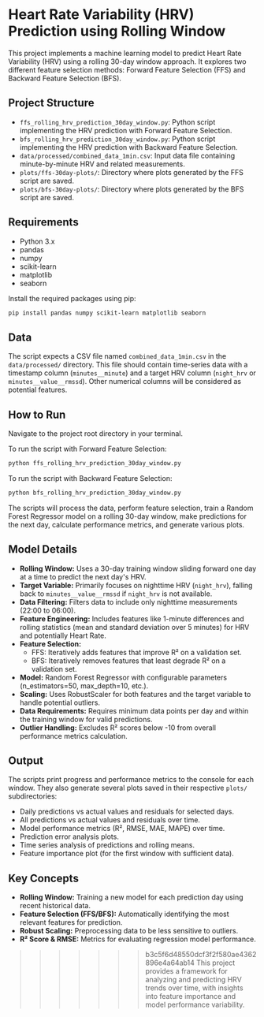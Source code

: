 
# Heart Rate Variability (HRV) Prediction using Rolling Window

This project implements a machine learning model to predict Heart Rate Variability (HRV) using a rolling 30-day window approach. It explores two different feature selection methods: Forward Feature Selection (FFS) and Backward Feature Selection (BFS).

## Project Structure

- `ffs_rolling_hrv_prediction_30day_window.py`: Python script implementing the HRV prediction with Forward Feature Selection.
- `bfs_rolling_hrv_prediction_30day_window.py`: Python script implementing the HRV prediction with Backward Feature Selection.
- `data/processed/combined_data_1min.csv`: Input data file containing minute-by-minute HRV and related measurements.
- `plots/ffs-30day-plots/`: Directory where plots generated by the FFS script are saved.
- `plots/bfs-30day-plots/`: Directory where plots generated by the BFS script are saved.

## Requirements

- Python 3.x
- pandas
- numpy
- scikit-learn
- matplotlib
- seaborn

Install the required packages using pip:

```bash
pip install pandas numpy scikit-learn matplotlib seaborn
```

## Data

The script expects a CSV file named `combined_data_1min.csv` in the `data/processed/` directory. This file should contain time-series data with a timestamp column (`minutes__minute`) and a target HRV column (`night_hrv` or `minutes__value__rmssd`). Other numerical columns will be considered as potential features.

## How to Run

Navigate to the project root directory in your terminal.

To run the script with Forward Feature Selection:

```bash
python ffs_rolling_hrv_prediction_30day_window.py
```

To run the script with Backward Feature Selection:

```bash
python bfs_rolling_hrv_prediction_30day_window.py
```

The scripts will process the data, perform feature selection, train a Random Forest Regressor model on a rolling 30-day window, make predictions for the next day, calculate performance metrics, and generate various plots.

## Model Details

- **Rolling Window:** Uses a 30-day training window sliding forward one day at a time to predict the next day's HRV.
- **Target Variable:** Primarily focuses on nighttime HRV (`night_hrv`), falling back to `minutes__value__rmssd` if `night_hrv` is not available.
- **Data Filtering:** Filters data to include only nighttime measurements (22:00 to 06:00).
- **Feature Engineering:** Includes features like 1-minute differences and rolling statistics (mean and standard deviation over 5 minutes) for HRV and potentially Heart Rate.
- **Feature Selection:**
  - FFS: Iteratively adds features that improve R² on a validation set.
  - BFS: Iteratively removes features that least degrade R² on a validation set.
- **Model:** Random Forest Regressor with configurable parameters (n_estimators=50, max_depth=10, etc.).
- **Scaling:** Uses RobustScaler for both features and the target variable to handle potential outliers.
- **Data Requirements:** Requires minimum data points per day and within the training window for valid predictions.
- **Outlier Handling:** Excludes R² scores below -10 from overall performance metrics calculation.

## Output

The scripts print progress and performance metrics to the console for each window. They also generate several plots saved in their respective `plots/` subdirectories:

- Daily predictions vs actual values and residuals for selected days.
- All predictions vs actual values and residuals over time.
- Model performance metrics (R², RMSE, MAE, MAPE) over time.
- Prediction error analysis plots.
- Time series analysis of predictions and rolling means.
- Feature importance plot (for the first window with sufficient data).

## Key Concepts

- **Rolling Window:** Training a new model for each prediction day using recent historical data.
- **Feature Selection (FFS/BFS):** Automatically identifying the most relevant features for prediction.
- **Robust Scaling:** Preprocessing data to be less sensitive to outliers.
- **R² Score & RMSE:** Metrics for evaluating regression model performance.

>>>>>>> b3c5f6d48550dcf3f2f580ae4362896e4a64ab14
This project provides a framework for analyzing and predicting HRV trends over time, with insights into feature importance and model performance variability. 
